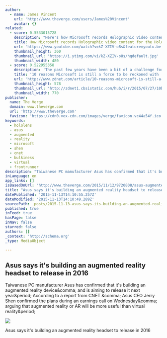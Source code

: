 ```yaml
---
author:
  - name: James Vincent
    url: 'http://www.theverge.com/users/James%20Vincent'
    avatar: {}
related:
  - score: 0.5533015728
    description: "Here's how Microsoft records Holographic Video content for the HoloLens: http://bit.ly/1evVNio Follow us on Twitter: http://twitter.com/gdgtarena Like us on Facebook: https://www.facebook.com/gdgtarena Visit our site: http://gdgtarena.com Make sure to like and subscribe :)"
    title: How Microsoft records Holographic video content for the HoloLens
    url: 'https://www.youtube.com/watch?v=kZ-XZIV-o8s&feature=youtu.be'
    thumbnail_height: 360
    thumbnail_url: 'https://i.ytimg.com/vi/kZ-XZIV-o8s/hqdefault.jpg'
    thumbnail_width: 480
  - score: 0.522955358
    description: 'The past few years have been a bit of a challenge for Microsoft, especially if you listen to the tech journalists writing about the company. From what many consider a failed Windows 8 launch to the plummeting sales of desktop computers, you might think the glory days for the company are well in the past.'
    title: '10 reasons Microsoft is still a force to be reckoned with | ZDNet'
    url: 'http://www.zdnet.com/article/10-reasons-microsoft-is-still-a-force-to-be-reckoned-with/'
    thumbnail_height: 578
    thumbnail_url: 'http://zdnet1.cbsistatic.com/hub/i/r/2015/07/27/10bebd15-2fe6-42c4-b0e9-0ae09569b1fd/thumbnail/770x578/052c4964cea52bf98c4007803f96904a/cortana-and-master-chief.gif'
    thumbnail_width: 770
publisher:
  name: The Verge
  domain: www.theverge.com
  url: 'http://www.theverge.com'
  favicon: 'https://cdn0.vox-cdn.com/images/verge/favicon.vc44a54f.ico'
keywords:
  - hololens
  - asus
  - augmented
  - reality
  - microsoft
  - shen
  - cnet
  - bulkiness
  - virtual
  - frontrunner
description: "Taiwanese PC manufacturer Asus has confirmed that it's building an augmented reality device, and is aiming to release it next year. According to a report from CNET , Asus CEO Jerry Shen confirmed the plans during an earnings call on Wednesday, arguing that augmented reality or AR will be more useful than virtual reality."
inLanguage: en
app_links: []
isBasedOnUrl: 'http://www.theverge.com/2015/11/12/9720808/asus-augmented-reality-ar-headset'
title: "Asus says it's building an augmented reality headset to release in 2016"
datePublished: '2015-11-13T14:10:55.257Z'
dateModified: '2015-11-13T14:10:49.289Z'
sourcePath: _posts/2015-11-13-asus-says-its-building-an-augmented-reality-headset-to-rele.md
published: true
inFeed: true
hasPage: false
inNav: false
starred: false
authors: []
_context: 'http://schema.org'
_type: MediaObject

---
```

<article style=""><h1>Asus says it's building an augmented reality headset to release in 2016</h1><p>Taiwanese PC manufacturer Asus has confirmed that it's building an augmented reality device&amp;comma; and is aiming to release it next year&amp;period; According to a report from CNET &amp;comma; Asus CEO Jerry Shen confirmed the plans during an earnings call on Wednesday&amp;comma; arguing that augmented reality or AR will be more useful than virtual reality&amp;period;</p><img src="https://cdn1.vox-cdn.com/thumbor/iMc_-3ZN87q5KAgMfayCcmn6jcY=/249x224:1799x1096/1600x900/cdn0.vox-cdn.com/uploads/chorus_image/image/47645413/DSCF1850.0.0.jpg" /></article>

Asus says it's building an augmented reality headset to release in 2016